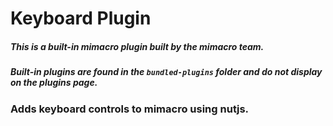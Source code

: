 # Keyboard Plugin
##### This is a built-in mimacro plugin built by the mimacro team.
##### Built-in plugins are found in the `bundled-plugins` folder and do not display on the plugins page.
### Adds keyboard controls to mimacro using nutjs.
